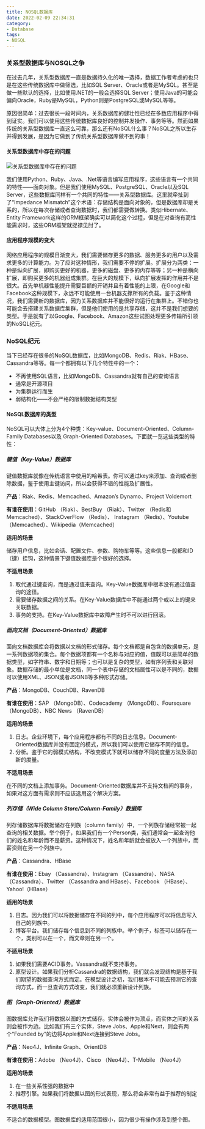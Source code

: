 ```yaml
---
title: NOSQL数据库
date: 2022-02-09 22:34:31
category:
- Database
tags:
- NOSQL
---
```


### 关系型数据库与NOSQL之争

在过去几年，关系型数据库一直是数据持久化的唯一选择，数据工作者考虑的也只是在这些传统数据库中做筛选，比如SQL Server、Oracle或者是MySQL。甚至是做一些默认的选择，比如使用.NET的一般会选择SQL Server；使用Java的可能会偏向Oracle，Ruby是MySQL，Python则是PostgreSQL或MySQL等等。

原因很简单：过去很长一段时间内，关系数据库的健壮性已经在多数应用程序中得到证实。我们可以使用这些传统数据库良好的控制并发操作、事务等等。然而如果传统的关系型数据库一直这么可靠，那么还有NoSQL什么事？NoSQL之所以生存并得到发展，是因为它做到了传统关系型数据库做不到的事！

#### 关系型数据库中存在的问题

![关系型数据库中存在的问题](关系型数据库中存在的问题.jpeg)

我们使用Python、Ruby、Java、.Net等语言编写应用程序，这些语言有一个共同的特性——面向对象。但是我们使用MySQL、PostgreSQL、Oracle以及SQL Server，这些数据库同样有一个共同的特性——关系型数据库。这里就牵扯到了“Impedance Mismatch”这个术语：存储结构是面向对象的，但是数据库却是关系的，所以在每次存储或者查询数据时，我们都需要做转换。类似Hibernate、Entity Framework这样的ORM框架确实可以简化这个过程，但是在对查询有高性能需求时，这些ORM框架就捉襟见肘了。

#### 应用程序规模的变大

网络应用程序的规模日渐变大，我们需要储存更多的数据、服务更多的用户以及需求更多的计算能力。为了应对这种情形，我们需要不停的扩展。扩展分为两类：一种是纵向扩展，即购买更好的机器，更多的磁盘、更多的内存等等；另一种是横向扩展，即购买更多的机器组成集群。在巨大的规模下，纵向扩展发挥的作用并不是很大。首先单机器性能提升需要巨额的开销并且有着性能的上限，在Google和Facebook这种规模下，永远不可能使用一台机器支撑所有的负载。鉴于这种情况，我们需要新的数据库，因为关系数据库并不能很好的运行在集群上。不错你也可能会去搭建关系数据库集群，但是他们使用的是共享存储，这并不是我们想要的类型。于是就有了以Google、Facebook、Amazon这些试图处理更多传输所引领的NoSQL纪元。

### NoSQL纪元

当下已经存在很多的NoSQL数据库，比如MongoDB、Redis、Riak、HBase、Cassandra等等。每一个都拥有以下几个特性中的一个：

- 不再使用SQL语言，比如MongoDB、Cassandra就有自己的查询语言
- 通常是开源项目
- 为集群运行而生
- 弱结构化——不会严格的限制数据结构类型

#### NoSQL数据库的类型

NoSQL可以大体上分为4个种类：Key-value、Document-Oriented、Column-Family Databases以及 Graph-Oriented Databases。下面就一览这些类型的特性：

##### 键值（Key-Value）数据库

键值数据库就像在传统语言中使用的哈希表。你可以通过key来添加、查询或者删除数据，鉴于使用主键访问，所以会获得不错的性能及扩展性。

**产品**：Riak、Redis、Memcached、Amazon’s Dynamo、Project Voldemort

**有谁在使用**：GitHub （Riak）、BestBuy （Riak）、Twitter （Redis和Memcached）、StackOverFlow （Redis）、 Instagram （Redis）、Youtube （Memcached）、Wikipedia（Memcached）

**适用的场景**

储存用户信息，比如会话、配置文件、参数、购物车等等。这些信息一般都和ID（键）挂钩，这种情景下键值数据库是个很好的选择。

**不适用场景**

1. 取代通过键查询，而是通过值来查询。Key-Value数据库中根本没有通过值查询的途径。
2. 需要储存数据之间的关系。在Key-Value数据库中不能通过两个或以上的键来关联数据。
3. 事务的支持。在Key-Value数据库中故障产生时不可以进行回滚。

##### 面向文档（Document-Oriented）数据库

面向文档数据库会将数据以文档的形式储存。每个文档都是自包含的数据单元，是一系列数据项的集合。每个数据项都有一个名称与对应的值，值既可以是简单的数据类型，如字符串、数字和日期等；也可以是复杂的类型，如有序列表和关联对象。数据存储的最小单位是文档，同一个表中存储的文档属性可以是不同的，数据可以使用XML、JSON或者JSONB等多种形式存储。

**产品**：MongoDB、CouchDB、RavenDB

**有谁在使用**：SAP （MongoDB）、Codecademy （MongoDB）、Foursquare （MongoDB）、NBC News （RavenDB）

**适用的场景**

1. 日志。企业环境下，每个应用程序都有不同的日志信息。Document-Oriented数据库并没有固定的模式，所以我们可以使用它储存不同的信息。
2. 分析。鉴于它的弱模式结构，不改变模式下就可以储存不同的度量方法及添加新的度量。

**不适用场景**

在不同的文档上添加事务。Document-Oriented数据库并不支持文档间的事务，如果对这方面有需求则不应该选用这个解决方案。

##### 列存储（Wide Column Store/Column-Family）数据库

列存储数据库将数据储存在列族（column family）中，一个列族存储经常被一起查询的相关数据。举个例子，如果我们有一个Person类，我们通常会一起查询他们的姓名和年龄而不是薪资。这种情况下，姓名和年龄就会被放入一个列族中，而薪资则在另一个列族中。

**产品**：Cassandra、HBase

**有谁在使用**：Ebay （Cassandra）、Instagram （Cassandra）、NASA （Cassandra）、Twitter （Cassandra and HBase）、Facebook （HBase）、Yahoo!（HBase）

**适用的场景**

1. 日志。因为我们可以将数据储存在不同的列中，每个应用程序可以将信息写入自己的列族中。
2. 博客平台。我们储存每个信息到不同的列族中。举个例子，标签可以储存在一个，类别可以在一个，而文章则在另一个。

**不适用场景**

1. 如果我们需要ACID事务。Vassandra就不支持事务。
2. 原型设计。如果我们分析Cassandra的数据结构，我们就会发现结构是基于我们期望的数据查询方式而定。在模型设计之初，我们根本不可能去预测它的查询方式，而一旦查询方式改变，我们就必须重新设计列族。

##### 图（Graph-Oriented）数据库

图数据库允许我们将数据以图的方式储存。实体会被作为顶点，而实体之间的关系则会被作为边。比如我们有三个实体，Steve Jobs、Apple和Next，则会有两个“Founded by”的边将Apple和Next连接到Steve Jobs。

**产品**：Neo4J、Infinite Graph、OrientDB

**有谁在使用**：Adobe （Neo4J）、Cisco （Neo4J）、T-Mobile （Neo4J）

**适用的场景**

1. 在一些关系性强的数据中
2. 推荐引擎。如果我们将数据以图的形式表现，那么将会非常有益于推荐的制定

**不适用场景**

不适合的数据模型。图数据库的适用范围很小，因为很少有操作涉及到整个图。
